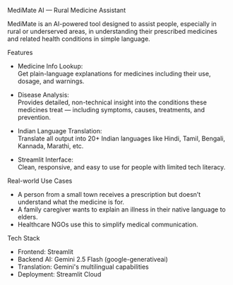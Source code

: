 MediMate AI — Rural Medicine Assistant

MediMate is an AI-powered tool designed to assist people, especially in rural or underserved areas, in understanding their prescribed medicines and related health conditions in simple language.

Features

- Medicine Info Lookup:  
  Get plain-language explanations for medicines including their use, dosage, and warnings.

- Disease Analysis:  
  Provides detailed, non-technical insight into the conditions these medicines treat — including symptoms, causes, treatments, and prevention.

- Indian Language Translation:  
  Translate all output into 20+ Indian languages like Hindi, Tamil, Bengali, Kannada, Marathi, etc.

- Streamlit Interface:  
  Clean, responsive, and easy to use for people with limited tech literacy.

Real-world Use Cases

- A person from a small town receives a prescription but doesn’t understand what the medicine is for.
- A family caregiver wants to explain an illness in their native language to elders.
- Healthcare NGOs use this to simplify medical communication.

Tech Stack

- Frontend: Streamlit
- Backend AI: Gemini 2.5 Flash (google-generativeai)
- Translation: Gemini's multilingual capabilities
- Deployment: Streamlit Cloud


